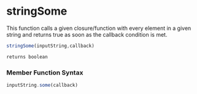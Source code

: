 # stringSome

This function calls a given closure/function with every element in a given string and returns true as soon as the callback condition is met.

```javascript
stringSome(inputString,callback)
```

```javascript
returns boolean
```
### Member Function Syntax

```javascript
inputString.some(callback)
```
